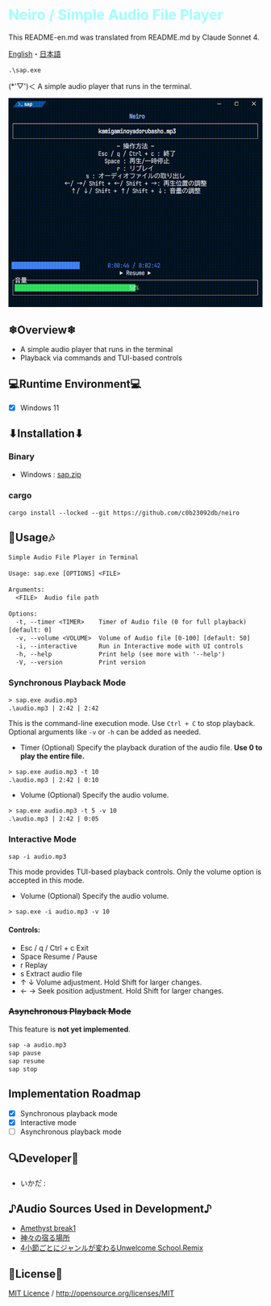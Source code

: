 # <span style="color:#A0ffff">Neiro / Simple Audio File Player</span>

This README-en.md was translated from README.md by Claude Sonnet 4.

[English](README-en.md)・[日本語](../README.md)
```batch
.\sap.exe
```
(*'▽')＜ A simple audio player that runs in the terminal.

![Demo Movie](../document/demo/sap_demo_movie.gif)

## ❄Overview❄
- A simple audio player that runs in the terminal
- Playback via commands and TUI-based controls

## 💻Runtime Environment💻
- [x] Windows 11

## ⬇Installation⬇

### Binary
- Windows : [sap.zip](https://github.com/c0b23092db/neiro/releases/download/0.2.0/sap-v0.2.0-x86_64-pc-windows-msvc.zip)

### cargo
```batch
cargo install --locked --git https://github.com/c0b23092db/neiro
```

## 🎼Usage🎶
```
Simple Audio File Player in Terminal

Usage: sap.exe [OPTIONS] <FILE>

Arguments:
  <FILE>  Audio file path

Options:
  -t, --timer <TIMER>    Timer of Audio file (0 for full playback) [default: 0]
  -v, --volume <VOLUME>  Volume of Audio file [0-100] [default: 50]
  -i, --interactive      Run in Interactive mode with UI controls
  -h, --help             Print help (see more with '--help')
  -V, --version          Print version
```

### Synchronous Playback Mode
```batch
> sap.exe audio.mp3
.\audio.mp3 | 2:42 | 2:42
```
This is the command-line execution mode.
Use `Ctrl + C` to stop playback.
Optional arguments like `-v` or `-h` can be added as needed.

- Timer (Optional)
  Specify the playback duration of the audio file.
  **Use 0 to play the entire file.**
```batch
> sap.exe audio.mp3 -t 10
.\audio.mp3 | 2:42 | 0:10
```

- Volume (Optional)
  Specify the audio volume.
```batch
> sap.exe audio.mp3 -t 5 -v 10
.\audio.mp3 | 2:42 | 0:05
```

### Interactive Mode
```batch
sap -i audio.mp3
```
This mode provides TUI-based playback controls.
Only the volume option is accepted in this mode.

- Volume (Optional)
  Specify the audio volume.
```batch
> sap.exe -i audio.mp3 -v 10
```

#### Controls:
- Esc / q / Ctrl + c
  Exit
- Space
  Resume / Pause
- r
  Replay
- s
  Extract audio file
- ↑ ↓
  Volume adjustment. Hold Shift for larger changes.
- ← →
  Seek position adjustment. Hold Shift for larger changes.

### ~~Asynchronous Playback Mode~~
This feature is **not yet implemented**.
```batch
sap -a audio.mp3
sap pause
sap resume
sap stop
```

## Implementation Roadmap
- [x] Synchronous playback mode
- [x] Interactive mode
- [ ] Asynchronous playback mode

## 🔍Developer🔎
- いかた゚ : [](url)

## ♪Audio Sources Used in Development♪
- [Amethyst break1](https://minecraft.fandom.com/wiki/Category:Amethyst_sounds)
- [神々の宿る場所](https://amachamusic.chagasi.com/music_kamigaminoyadorubasho.html)
- [4小節ごとにジャンルが変わるUnwelcome School.Remix](https://booth.pm/ja/items/6307718)

## 📄License📝
[MIT Licence](../LICENSE.md) / <http://opensource.org/licenses/MIT>
